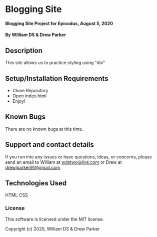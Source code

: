 # Blogging Site

#### Blogging Site Project for Epicodus, August 5, 2020

#### By William DS & Drew Parker

## Description

This site allows us to practice styling using "div" 

## Setup/Installation Requirements

* Clone Repository
* Open index.html
* Enjoy!

## Known Bugs

There are no known bugs at this time.

## Support and contact details

If you run into any issues or have questions, ideas, or concerns, please send an email to William at wdstwo@live.com or Drew at drewjparker91@gmail.com

## Technologies Used

HTML
CSS

### License

This software is licensed under the MIT license.

Copyright (c) 2020, William DS & Drew Parker